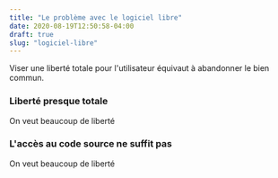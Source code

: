 ```yaml
---
title: "Le problème avec le logiciel libre"
date: 2020-08-19T12:50:58-04:00
draft: true
slug: "logiciel-libre"
---
```


Viser une liberté totale pour l'utilisateur
équivaut à abandonner le bien commun.
<!--more-->

### Liberté presque totale

On veut beaucoup de liberté

### L'accès au code source ne suffit pas

On veut beaucoup de liberté

<!--more-->




